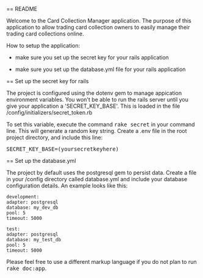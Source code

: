 == README

Welcome to the Card Collection Manager application. The purpose of this application to allow trading card collection owners to easily manage their trading card collections online.

How to setup the application:

* make sure you set up the secret key for your rails application

* make sure you set up the database.yml file for your rails application

== Set up the secret key for rails

The project is configured using the dotenv gem to manage appication environment variables. You won't be able to run the rails server until you give your application a 'SECRET_KEY_BASE'. This is loaded in the file /config/initializers/secret_token.rb

To set this variable, execute the command <tt>rake secret</tt> in your command line. This will generate a random key string. Create a .env file in the root project directory, and include this line: 

<tt>SECRET_KEY_BASE=(yoursecretkeyhere)</tt>

== Set up the database.yml

The project by default uses the postgresql gem to persist data. Create a file in your /config directory called database.yml and include your database configuration details. An example looks like this:

	development:
  	adapter: postgresql
  	database: my_dev_db
  	pool: 5
  	timeout: 5000

	test:
  	adapter: postgresql
  	database: my_test_db
  	pool: 5
  	timeout: 5000

Please feel free to use a different markup language if you do not plan to run
<tt>rake doc:app</tt>.
